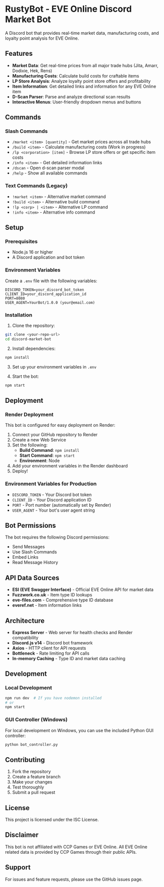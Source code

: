 # RustyBot - EVE Online Discord Market Bot

A Discord bot that provides real-time market data, manufacturing costs, and loyalty point analysis for EVE Online.

## Features

- **Market Data**: Get real-time prices from all major trade hubs (Jita, Amarr, Dodixie, Hek, Rens)
- **Manufacturing Costs**: Calculate build costs for craftable items
- **LP Store Analysis**: Analyze loyalty point store offers and profitability
- **Item Information**: Get detailed links and information for any EVE Online item
- **D-Scan Parser**: Parse and analyze directional scan results
- **Interactive Menus**: User-friendly dropdown menus and buttons

## Commands

### Slash Commands
- `/market <item> [quantity]` - Get market prices across all trade hubs
- `/build <item>` - Calculate manufacturing costs (Work in progress)
- `/lp <corporation> [item]` - Browse LP store offers or get specific item costs
- `/info <item>` - Get detailed information links
- `/dscan` - Open d-scan parser modal
- `/help` - Show all available commands

### Text Commands (Legacy)
- `!market <item>` - Alternative market command
- `!build <item>` - Alternative build command
- `!lp <corp> | <item>` - Alternative LP command
- `!info <item>` - Alternative info command

## Setup

### Prerequisites
- Node.js 16 or higher
- A Discord application and bot token

### Environment Variables
Create a `.env` file with the following variables:

```env
DISCORD_TOKEN=your_discord_bot_token
CLIENT_ID=your_discord_application_id
PORT=8080
USER_AGENT=YourBot/1.0.0 (your@email.com)
```

### Installation

1. Clone the repository:
```bash
git clone <your-repo-url>
cd discord-market-bot
```

2. Install dependencies:
```bash
npm install
```

3. Set up your environment variables in `.env`

4. Start the bot:
```bash
npm start
```

## Deployment

### Render Deployment
This bot is configured for easy deployment on Render:

1. Connect your GitHub repository to Render
2. Create a new Web Service
3. Set the following:
   - **Build Command**: `npm install`
   - **Start Command**: `npm start`
   - **Environment**: Node
4. Add your environment variables in the Render dashboard
5. Deploy!

### Environment Variables for Production
- `DISCORD_TOKEN` - Your Discord bot token
- `CLIENT_ID` - Your Discord application ID
- `PORT` - Port number (automatically set by Render)
- `USER_AGENT` - Your bot's user agent string

## Bot Permissions

The bot requires the following Discord permissions:
- Send Messages
- Use Slash Commands
- Embed Links
- Read Message History

## API Data Sources

- **ESI (EVE Swagger Interface)** - Official EVE Online API for market data
- **Fuzzwork.co.uk** - Item type ID lookups
- **eve-files.com** - Comprehensive type ID database
- **everef.net** - Item information links

## Architecture

- **Express Server** - Web server for health checks and Render compatibility
- **Discord.js v14** - Discord bot framework
- **Axios** - HTTP client for API requests
- **Bottleneck** - Rate limiting for API calls
- **In-memory Caching** - Type ID and market data caching

## Development

### Local Development
```bash
npm run dev  # If you have nodemon installed
# or
npm start
```

### GUI Controller (Windows)
For local development on Windows, you can use the included Python GUI controller:
```bash
python bot_controller.py
```

## Contributing

1. Fork the repository
2. Create a feature branch
3. Make your changes
4. Test thoroughly
5. Submit a pull request

## License

This project is licensed under the ISC License.

## Disclaimer

This bot is not affiliated with CCP Games or EVE Online. All EVE Online related data is provided by CCP Games through their public APIs.

## Support

For issues and feature requests, please use the GitHub issues page.